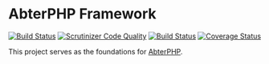 # AbterPHP Framework

[![Build Status](https://github.com/abterphp/framework/actions/workflows/ci.yml/badge.svg?branch=main)](https://github.com/abterphp/framework/actions)
[![Scrutinizer Code Quality](https://scrutinizer-ci.com/g/abterphp/framework/badges/quality-score.png?b=main)](https://scrutinizer-ci.com/g/abterphp/framework/?branch=main)
[![Build Status](https://scrutinizer-ci.com/g/abterphp/framework/badges/build.png?b=main)](https://scrutinizer-ci.com/g/abterphp/framework/build-status/main)
[![Coverage Status](https://coveralls.io/repos/github/abterphp/framework/badge.svg)](https://coveralls.io/github/abterphp/framework)

This project serves as the foundations for [AbterPHP](https://github.com/abtercms/abterphp).

